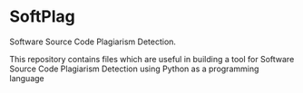 # SoftPlag
Software Source Code Plagiarism Detection.

This repository contains files which are useful in building a tool for Software Source Code Plagiarism Detection using Python as a programming language

